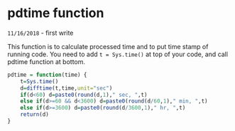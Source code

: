 # pdtime function

`11/16/2018` - first write

This function is to calculate processed time and to put time stamp of running code. You need to add `t = Sys.time()` at top of your code, and call pdtime function at bottom.

```R
pdtime = function(time) {
    t=Sys.time()
    d=difftime(t,time,unit="sec")
    if(d<60) d=paste0(round(d,1)," sec, ",t)
    else if(d>=60 && d<3600) d=paste0(round(d/60,1)," min, ",t)
    else if(d>=3600) d=paste0(round(d/3600,1)," hr, ",t)
    return(d)
}
```

